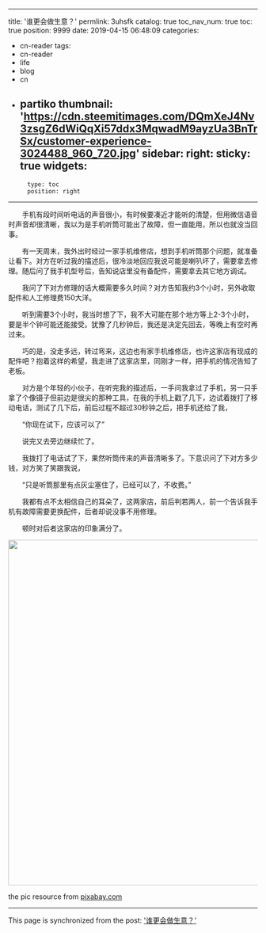 
---
title: '谁更会做生意？'
permlink: 3uhsfk
catalog: true
toc_nav_num: true
toc: true
position: 9999
date: 2019-04-15 06:48:09
categories:
- cn-reader
tags:
- cn-reader
- life
- blog
- cn
- partiko
thumbnail: 'https://cdn.steemitimages.com/DQmXeJ4Nv3zsgZ6dWiQqXi57ddx3MqwadM9ayzUa3BnTrSx/customer-experience-3024488_960_720.jpg'
sidebar:
    right:
        sticky: true
widgets:
    -
        type: toc
        position: right
---


<html>
<p>　　手机有段时间听电话的声音很小，有时候要凑近才能听的清楚，但用微信语音时声音却很清晰，我以为是手机听筒可能出了故障，但一直能用，所以也就没当回事。</p>
<p>　　有一天周末，我外出时经过一家手机维修店，想到手机听筒那个问题，就准备让看下。对方在听过我的描述后，很冷淡地回应我说可能是喇叭坏了，需要拿去修理。随后问了我手机型号后，告知说店里没有备配件，需要拿去其它地方调试。</p>
<p>　　我问了下对方修理的话大概需要多久时间？对方告知我约3个小时，另外收取配件和人工修理费150大洋。</p>
<p>　　听到需要3个小时，我当时想了下，我不大可能在那个地方等上2-3个小时，要是半个钟可能还能接受。犹豫了几秒钟后，我还是决定先回去，等晚上有空时再过来。</p>
<p>　　巧的是，没走多远，转过弯来，这边也有家手机维修店，也许这家店有现成的配件吧？抱着这样的希望，我走进了这家店里，同刚才一样，把手机的情况告知了老板。</p>
<p>　　对方是个年轻的小伙子，在听完我的描述后，一手问我拿过了手机，另一只手拿了个像镊子但前边是很尖的那种工具，在我的手机上戳了几下，边试着拨打了移动电话，测试了几下后，前后过程不超过30秒钟之后，把手机还给了我，</p>
<p>　　“你现在试下，应该可以了”</p>
<p>　　说完又去旁边继续忙了。</p>
<p>　　我拨打了电话试了下，果然听筒传来的声音清晰多了。下意识问了下对方多少钱，对方笑了笑跟我说，</p>
<p>　　“只是听筒那里有点灰尘塞住了，已经可以了，不收费。”</p>
<p>　　我都有点不太相信自己的耳朵了，这两家店，前后判若两人，前一个告诉我手机有故障需要更换配件，后者却说没事不用修理。</p>
<p>　　顿时对后者这家店的印象满分了。</p>
<p><img src="https://cdn.steemitimages.com/DQmXeJ4Nv3zsgZ6dWiQqXi57ddx3MqwadM9ayzUa3BnTrSx/customer-experience-3024488_960_720.jpg" width="960" height="698"/></p>
<p>the pic resource from <a href="https://pixabay.com/illustrations/customer-experience-best-excellent-3024488/">pixabay.com</a></p>
</html>

- - -

This page is synchronized from the post: ['谁更会做生意？'](https://steemit.com/@rivalhw/3uhsfk)
